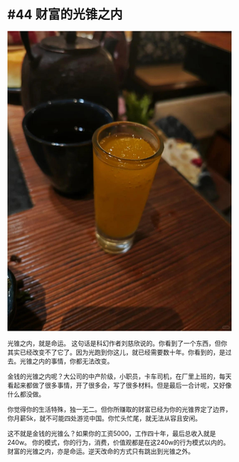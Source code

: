 # #44 财富的光锥之内

 ![](img/4564e44d-f91a-43b4-a34f-16926ec205fa.jpg)
 
光锥之内，就是命运。
这句话是科幻作者刘慈欣说的。你看到了一个东西，但你其实已经改变不了它了。因为光跑到你这儿，就已经需要数十年。你看到的，是过去。光锥之内的事情，你都无法改变。

金钱的光锥之内呢？大公司的中产阶级，小职员，卡车司机，在厂里上班的，每天看起来都做了很多事情，开了很多会，写了很多材料。但是最后一合计呢，又好像什么都没做。

你觉得你的生活特殊，独一无二。但你所赚取的财富已经为你的光锥界定了边界，你月薪5k，就不可能四处游览中国。你忙头忙尾，就无法从容且安闲。

这不就是金钱的光锥么？如果你的工资5000，工作四十年，最后总收入就是240w。
你的模式，你的行为，消费，价值观都是在这240w的行为模式以内的。
财富的光锥之内，亦是命运。逆天改命的方式只有跳出到光锥之外。